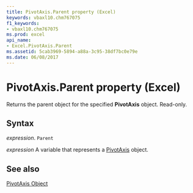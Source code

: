 ```yaml
---
title: PivotAxis.Parent property (Excel)
keywords: vbaxl10.chm767075
f1_keywords:
- vbaxl10.chm767075
ms.prod: excel
api_name:
- Excel.PivotAxis.Parent
ms.assetid: 5cab3969-5894-a88a-3c95-38df7bc0e79e
ms.date: 06/08/2017
---
```



# PivotAxis.Parent property (Excel)

Returns the parent object for the specified  **PivotAxis** object. Read-only.


## Syntax

_expression_. `Parent`

_expression_ A variable that represents a [PivotAxis](Excel.PivotAxis.md) object.


## See also


[PivotAxis Object](Excel.PivotAxis.md)

